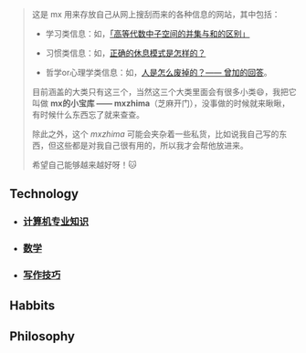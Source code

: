 >这是 mx 用来存放自己从网上搜刮而来的各种信息的网站，其中包括：
>
>- 学习类信息：如，[「高等代数中子空间的并集与和的区别」](https://www.zybang.com/question/9a213106858887287d2e75b693b6b73a.html)
>
>- 习惯类信息：如，[正确的休息模式是怎样的？](https://weibo.com/5979495016/I5ukG7mgO)
>
>- 哲学or心理学类信息：如，[人是怎么废掉的？—— 曾加的回答](https://www.zhihu.com/question/43607087/answer/321913371)。
>
>目前涵盖的大类只有这三个，当然这三个大类里面会有很多小类:smile:，我把它叫做 **mx的小宝库 —— mxzhima**（芝麻开门），没事做的时候就来瞅瞅，有时候什么东西忘了就来查查。
>
>除此之外，这个 *mxzhima* 可能会夹杂着一些私货，比如说我自己写的东西，但这些都是对我自己很有用的，所以我才会帮他放进来。
>
>希望自己能够越来越好呀！:cat:

## Technology

- ### [计算机专业知识](./technology/cs.md)

- ###  [数学](./technology/math.md)

- ###  [写作技巧](./technology/writing.md)

## Habbits



## Philosophy